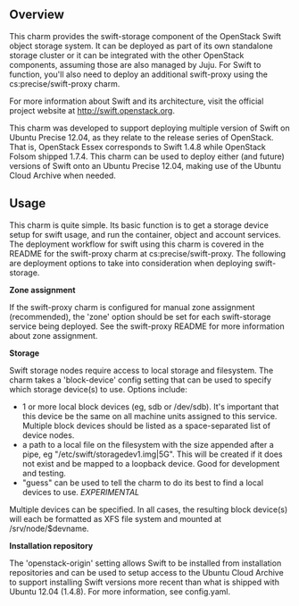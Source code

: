 Overview
--------

This charm provides the swift-storage component of the OpenStack Swift object
storage system.  It can be deployed as part of its own standalone storage
cluster or it can be integrated with the other OpenStack components, assuming
those are also managed by Juju.  For Swift to function, you'll also need to
deploy an additional swift-proxy using the cs:precise/swift-proxy charm.

For more information about Swift and its architecture, visit the official
project website at http://swift.openstack.org.

This charm was developed to support deploying multiple version of Swift on
Ubuntu Precise 12.04, as they relate to the release series of OpenStack.  That
is, OpenStack Essex corresponds to Swift 1.4.8 while OpenStack Folsom shipped
1.7.4.  This charm can be used to deploy either (and future) versions of Swift
onto an Ubuntu Precise 12.04, making use of the Ubuntu Cloud Archive when
needed.

Usage
-----

This charm is quite simple.  Its basic function is to get a storage device
setup for swift usage, and run the container, object and account services.
The deployment workflow for swift using this charm is covered in the README
for the swift-proxy charm at cs:precise/swift-proxy.  The following are
deployment options to take into consideration when deploying swift-storage.

**Zone assignment**

If the swift-proxy charm is configured for manual zone assignment (recommended),
the 'zone' option should be set for each swift-storage service being deployed.
See the swift-proxy README for more information about zone assignment.

**Storage**

Swift storage nodes require access to local storage and filesystem.  The charm
takes a 'block-device' config setting that can be used to specify which storage
device(s) to use.  Options include:

 - 1 or more local block devices (eg, sdb or /dev/sdb).  It's important that this
   device be the same on all machine units assigned to this service.  Multiple
   block devices should be listed as a space-separated list of device nodes.
 - a path to a local file on the filesystem with the size appended after a pipe,
   eg "/etc/swift/storagedev1.img|5G".  This will be created if it does not
   exist and be mapped to a loopback device. Good for development and testing.
 - "guess" can be used to tell the charm to do its best to find a local devices
   to use. *EXPERIMENTAL*

Multiple devices can be specified. In all cases, the resulting block device(s)
will each be formatted as XFS file system and mounted at /srv/node/$devname.

**Installation repository**

The 'openstack-origin' setting allows Swift to be installed from installation
repositories and can be used to setup access to the Ubuntu Cloud Archive
to support installing Swift versions more recent than what is shipped with
Ubuntu 12.04 (1.4.8).  For more information, see config.yaml.
